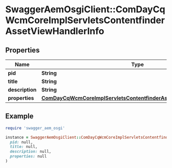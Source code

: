 # SwaggerAemOsgiClient::ComDayCqWcmCoreImplServletsContentfinderAssetViewHandlerInfo

## Properties

| Name | Type | Description | Notes |
| ---- | ---- | ----------- | ----- |
| **pid** | **String** |  | [optional] |
| **title** | **String** |  | [optional] |
| **description** | **String** |  | [optional] |
| **properties** | [**ComDayCqWcmCoreImplServletsContentfinderAssetViewHandlerProperties**](ComDayCqWcmCoreImplServletsContentfinderAssetViewHandlerProperties.md) |  | [optional] |

## Example

```ruby
require 'swagger_aem_osgi'

instance = SwaggerAemOsgiClient::ComDayCqWcmCoreImplServletsContentfinderAssetViewHandlerInfo.new(
  pid: null,
  title: null,
  description: null,
  properties: null
)
```

